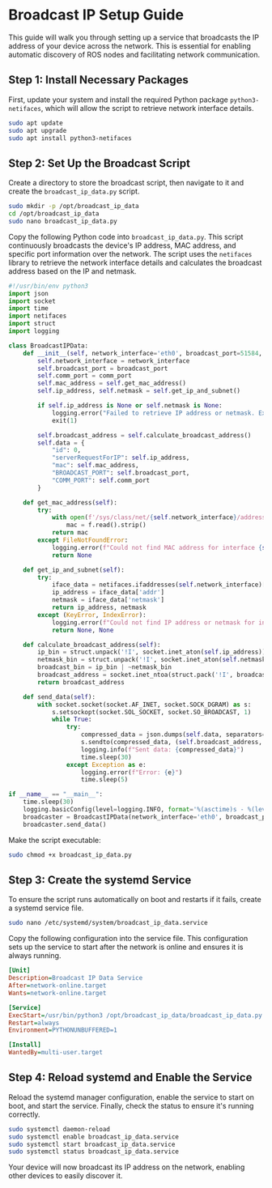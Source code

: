 # Broadcast IP Setup Guide

This guide will walk you through setting up a service that broadcasts the IP address of your device across the network. This is essential for enabling automatic discovery of ROS nodes and facilitating network communication.

## Step 1: Install Necessary Packages

First, update your system and install the required Python package `python3-netifaces`, which will allow the script to retrieve network interface details.

```bash
sudo apt update
sudo apt upgrade
sudo apt install python3-netifaces
```

## Step 2: Set Up the Broadcast Script

Create a directory to store the broadcast script, then navigate to it and create the `broadcast_ip_data.py` script.

```bash
sudo mkdir -p /opt/broadcast_ip_data
cd /opt/broadcast_ip_data
sudo nano broadcast_ip_data.py
```

Copy the following Python code into `broadcast_ip_data.py`. This script continuously broadcasts the device's IP address, MAC address, and specific port information over the network. The script uses the `netifaces` library to retrieve the network interface details and calculates the broadcast address based on the IP and netmask.

```python
#!/usr/bin/env python3
import json
import socket
import time
import netifaces
import struct
import logging

class BroadcastIPData:
    def __init__(self, network_interface='eth0', broadcast_port=51584, comm_port=51585):
        self.network_interface = network_interface
        self.broadcast_port = broadcast_port
        self.comm_port = comm_port
        self.mac_address = self.get_mac_address()
        self.ip_address, self.netmask = self.get_ip_and_subnet()

        if self.ip_address is None or self.netmask is None:
            logging.error("Failed to retrieve IP address or netmask. Exiting.")
            exit(1)

        self.broadcast_address = self.calculate_broadcast_address()
        self.data = {
            "id": 0,
            "serverRequestForIP": self.ip_address,
            "mac": self.mac_address,
            "BROADCAST_PORT": self.broadcast_port,
            "COMM_PORT": self.comm_port
        }

    def get_mac_address(self):
        try:
            with open(f'/sys/class/net/{self.network_interface}/address') as f:
                mac = f.read().strip()
            return mac
        except FileNotFoundError:
            logging.error(f"Could not find MAC address for interface {self.network_interface}")
            return None

    def get_ip_and_subnet(self):
        try:
            iface_data = netifaces.ifaddresses(self.network_interface)[netifaces.AF_INET][0]
            ip_address = iface_data['addr']
            netmask = iface_data['netmask']
            return ip_address, netmask
        except (KeyError, IndexError):
            logging.error(f"Could not find IP address or netmask for interface {self.network_interface}")
            return None, None

    def calculate_broadcast_address(self):
        ip_bin = struct.unpack('!I', socket.inet_aton(self.ip_address))[0]
        netmask_bin = struct.unpack('!I', socket.inet_aton(self.netmask))[0]
        broadcast_bin = ip_bin | ~netmask_bin
        broadcast_address = socket.inet_ntoa(struct.pack('!I', broadcast_bin & 0xFFFFFFFF))
        return broadcast_address

    def send_data(self):
        with socket.socket(socket.AF_INET, socket.SOCK_DGRAM) as s:
            s.setsockopt(socket.SOL_SOCKET, socket.SO_BROADCAST, 1)
            while True:
                try:
                    compressed_data = json.dumps(self.data, separators=(',', ':')).encode('utf-8')
                    s.sendto(compressed_data, (self.broadcast_address, self.broadcast_port))
                    logging.info(f"Sent data: {compressed_data}")
                    time.sleep(30)
                except Exception as e:
                    logging.error(f"Error: {e}")
                    time.sleep(5)

if __name__ == "__main__":
    time.sleep(30)
    logging.basicConfig(level=logging.INFO, format='%(asctime)s - %(levelname)s - %(message)s')
    broadcaster = BroadcastIPData(network_interface='eth0', broadcast_port=51584, comm_port=51585)
    broadcaster.send_data()
```

Make the script executable:

```bash
sudo chmod +x broadcast_ip_data.py
```

## Step 3: Create the systemd Service

To ensure the script runs automatically on boot and restarts if it fails, create a systemd service file.

```bash
sudo nano /etc/systemd/system/broadcast_ip_data.service
```

Copy the following configuration into the service file. This configuration sets up the service to start after the network is online and ensures it is always running.

```ini
[Unit]
Description=Broadcast IP Data Service
After=network-online.target
Wants=network-online.target

[Service]
ExecStart=/usr/bin/python3 /opt/broadcast_ip_data/broadcast_ip_data.py
Restart=always
Environment=PYTHONUNBUFFERED=1

[Install]
WantedBy=multi-user.target
```

## Step 4: Reload systemd and Enable the Service

Reload the systemd manager configuration, enable the service to start on boot, and start the service. Finally, check the status to ensure it's running correctly.

```bash
sudo systemctl daemon-reload
sudo systemctl enable broadcast_ip_data.service
sudo systemctl start broadcast_ip_data.service
sudo systemctl status broadcast_ip_data.service
```

Your device will now broadcast its IP address on the network, enabling other devices to easily discover it.
